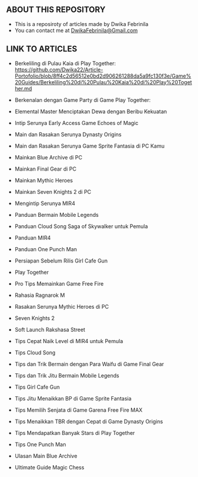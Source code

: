 ## ABOUT THIS REPOSITORY
- This is a reposiroty of articles made by Dwika Febrinila
- You can contact me at DwikaFebrinila@Gmail.com

## LINK TO ARTICLES
- Berkeliling di Pulau Kaia di Play Together: https://github.com/Dwika22/Article-Portofolio/blob/8ff4c2d56512e0bd2d906261288da5a9fc130f3e/Game%20Guides/Berkeliling%20di%20Pulau%20Kaia%20di%20Play%20Together.md

- Berkenalan dengan Game Party di Game Play Together:
- Elemental Master Menciptakan Dewa dengan Beribu Kekuatan
- Intip Serunya Early Access Game Echoes of Magic
- Main dan Rasakan Serunya Dynasty Origins
- Main dan Rasakan Serunya Game Sprite Fantasia di PC Kamu
- Mainkan Blue Archive di PC
- Mainkan Final Gear di PC
- Mainkan Mythic Heroes
- Mainkan Seven Knights 2 di PC
- Mengintip Serunya MIR4
- Panduan Bermain Mobile Legends
- Panduan Cloud Song Saga of Skywalker untuk Pemula
- Panduan MIR4
- Panduan One Punch Man
- Persiapan Sebelum Rilis Girl Cafe Gun
- Play Together
- Pro Tips Memainkan Game Free Fire
- Rahasia Ragnarok M
- Rasakan Serunya Mythic Heroes di PC
- Seven Knights 2
- Soft Launch Rakshasa Street
- Tips Cepat Naik Level di MIR4 untuk Pemula
- Tips Cloud Song
- Tips dan Trik Bermain dengan Para Waifu di Game Final Gear
- Tips dan Trik Jitu Bermain Mobile Legends
- Tips Girl Cafe Gun
- Tips Jitu Menaikkan BP di Game Sprite Fantasia
- Tips Memilih Senjata di Game Garena Free Fire MAX
- Tips Menaikkan TBR dengan Cepat di Game Dynasty Origins
- Tips Mendapatkan Banyak Stars di Play Together
- Tips One Punch Man
- Ulasan Main Blue Archive
- Ultimate Guide Magic Chess
